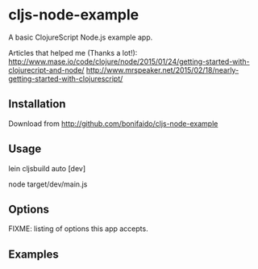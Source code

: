 # cljs-node-example

A basic ClojureScript Node.js example app.

Articles that helped me (Thanks a lot!):
http://www.mase.io/code/clojure/node/2015/01/24/getting-started-with-clojurecript-and-node/
http://www.mrspeaker.net/2015/02/18/nearly-getting-started-with-clojurescript/

## Installation

Download from http://github.com/bonifaido/cljs-node-example

## Usage

lein cljsbuild auto [dev]

node target/dev/main.js

## Options

FIXME: listing of options this app accepts.

## Examples
